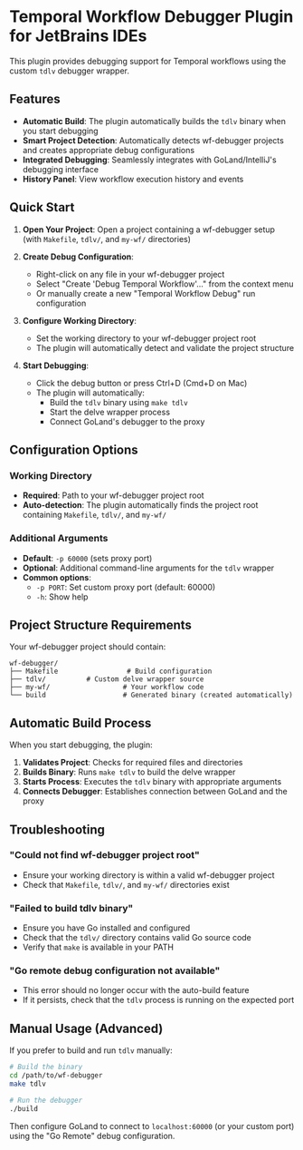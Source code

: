 # Temporal Workflow Debugger Plugin for JetBrains IDEs

This plugin provides debugging support for Temporal workflows using the custom `tdlv` debugger wrapper.

## Features

- **Automatic Build**: The plugin automatically builds the `tdlv` binary when you start debugging
- **Smart Project Detection**: Automatically detects wf-debugger projects and creates appropriate debug configurations
- **Integrated Debugging**: Seamlessly integrates with GoLand/IntelliJ's debugging interface
- **History Panel**: View workflow execution history and events

## Quick Start

1. **Open Your Project**: Open a project containing a wf-debugger setup (with `Makefile`, `tdlv/`, and `my-wf/` directories)

2. **Create Debug Configuration**: 
   - Right-click on any file in your wf-debugger project
   - Select "Create 'Debug Temporal Workflow'..." from the context menu
   - Or manually create a new "Temporal Workflow Debug" run configuration

3. **Configure Working Directory**: 
   - Set the working directory to your wf-debugger project root
   - The plugin will automatically detect and validate the project structure

4. **Start Debugging**: 
   - Click the debug button or press Ctrl+D (Cmd+D on Mac)
   - The plugin will automatically:
     - Build the `tdlv` binary using `make tdlv`
     - Start the delve wrapper process
     - Connect GoLand's debugger to the proxy

## Configuration Options

### Working Directory
- **Required**: Path to your wf-debugger project root
- **Auto-detection**: The plugin automatically finds the project root containing `Makefile`, `tdlv/`, and `my-wf/`

### Additional Arguments
- **Default**: `-p 60000` (sets proxy port)
- **Optional**: Additional command-line arguments for the `tdlv` wrapper
- **Common options**:
  - `-p PORT`: Set custom proxy port (default: 60000)
  - `-h`: Show help

## Project Structure Requirements

Your wf-debugger project should contain:
```
wf-debugger/
├── Makefile                 # Build configuration
├── tdlv/          # Custom delve wrapper source
├── my-wf/                  # Your workflow code
└── build                   # Generated binary (created automatically)
```

## Automatic Build Process

When you start debugging, the plugin:

1. **Validates Project**: Checks for required files and directories
2. **Builds Binary**: Runs `make tdlv` to build the delve wrapper
3. **Starts Process**: Executes the `tdlv` binary with appropriate arguments
4. **Connects Debugger**: Establishes connection between GoLand and the proxy

## Troubleshooting

### "Could not find wf-debugger project root"
- Ensure your working directory is within a valid wf-debugger project
- Check that `Makefile`, `tdlv/`, and `my-wf/` directories exist

### "Failed to build tdlv binary"
- Ensure you have Go installed and configured
- Check that the `tdlv/` directory contains valid Go source code
- Verify that `make` is available in your PATH

### "Go remote debug configuration not available"
- This error should no longer occur with the auto-build feature
- If it persists, check that the `tdlv` process is running on the expected port

## Manual Usage (Advanced)

If you prefer to build and run `tdlv` manually:

```bash
# Build the binary
cd /path/to/wf-debugger
make tdlv

# Run the debugger
./build
```

Then configure GoLand to connect to `localhost:60000` (or your custom port) using the "Go Remote" debug configuration. 